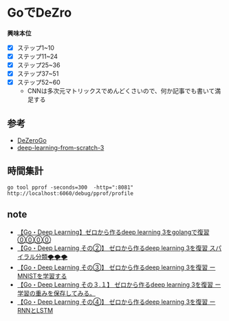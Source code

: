 # GoでDeZro

**興味本位**

- [x] ステップ1~10
- [x] ステップ11~24
- [x] ステップ25~36
- [x] ステップ37~51
- [x] ステップ52~60
  - CNNは多次元マトリックスでめんどくさいので、何か記事でも書いて満足する

## 参考

- [DeZeroGo](https://github.com/qua-tkmax/dezerogo)
- [deep-learning-from-scratch-3](https://github.com/oreilly-japan/deep-learning-from-scratch-3)

## 時間集計

```
go tool pprof -seconds=300  -http=":8081" http://localhost:6060/debug/pprof/profile
```

## note

* [【Go・Deep Learning】ゼロから作るdeep learning 3をgolangで復習⓪⓪⓪⓪](https://note.com/take0244/n/n82baff038b70)
* [【Go・Deep Learning その②】 ゼロから作るdeep learning 3を復習 スパイラル分類🌪🌪🌪](https://note.com/take0244/n/n1f2097b5047c)
* [【Go・Deep Learning その③】 ゼロから作るdeep learning 3を復習 ーMNISTを学習する](https://note.com/take0244/n/n7d98761dfc4f)
* [【Go・Deep Learning その３.１】 ゼロから作るdeep learning 3を復習 ー学習の重みを保存してみる。](https://note.com/take0244/n/n84f4a770ee40)
* [【Go・Deep Learning その④】 ゼロから作るdeep learning 3を復習 ーRNNとLSTM](https://note.com/take0244/n/n0e11f7bd0828)

